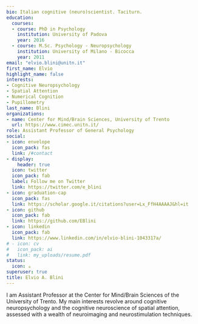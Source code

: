 ```yaml
---
bio: Italian cognitive (neuro)scientist. Taciturn. 
education:
  courses:
  - course: PhD in Psychology
    institution: University of Padova
    year: 2016
  - course: M.Sc. Psychology - Neuropsychology
    institution: University of Milano - Bicocca
    year: 2011
email: "elvio.blini@unitn.it"
first_name: Elvio
highlight_name: false
interests:
- Cognitive Neuropsychology
- Spatial Attention
- Numerical Cognition
- Pupillometry
last_name: Blini
organizations:
- name: Center for Mind/Brain Sciences, University of Trento
  url: https://www.cimec.unitn.it/
role: Assistant Professor of General Psychology 
social:
- icon: envelope
  icon_pack: fas
  link: /#contact
- display:
    header: true
  icon: twitter
  icon_pack: fab
  label: Follow me on Twitter
  link: https://twitter.com/e_blini
- icon: graduation-cap
  icon_pack: fas
  link: https://scholar.google.it/citations?user=Lx_FfH4AAAAJ&hl=it
- icon: github
  icon_pack: fab
  link: https://github.com/EBlini
- icon: linkedin
  icon_pack: fab
  link: https://www.linkedin.com/in/elvio-blini-1043317a/
# - icon: cv
#   icon_pack: ai
#   link: my_uploads/resume.pdf
status:
  icon: ☕️
superuser: true
title: Elvio A. Blini
---
```


I am Assistant Professor at the Center for Mind/Brain Sciences of the University of Trento. My main interests revolve around cognitive neuropsychology and the cognitive neuroscience of spatial attention, assessed with a wealth of neuroimaging and neurostimulation techniques. 

